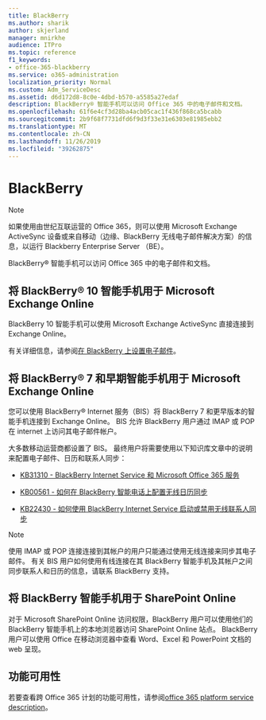 ```yaml
---
title: BlackBerry
ms.author: sharik
author: skjerland
manager: mnirkhe
audience: ITPro
ms.topic: reference
f1_keywords:
- office-365-blackberry
ms.service: o365-administration
localization_priority: Normal
ms.custom: Adm_ServiceDesc
ms.assetid: d6d172d8-8c0e-4dbd-b570-a5585a27edaf
description: BlackBerry® 智能手机可以访问 Office 365 中的电子邮件和文档。
ms.openlocfilehash: 61f6e4cf3d28ba4acb05cac1f436f868ca5bcabb
ms.sourcegitcommit: 2b9f68f7731dfd6f9d3f33e31e6303e81985ebb2
ms.translationtype: MT
ms.contentlocale: zh-CN
ms.lasthandoff: 11/26/2019
ms.locfileid: "39262875"
---
```

# <a name="blackberry"></a>BlackBerry

> [!NOTE]
> 如果使用由世纪互联运营的 Office 365，则可以使用 Microsoft Exchange ActiveSync 设备或来自移动（边缘、BlackBerry 无线电子邮件解决方案）的信息，以运行 Blackberry Enterprise Server （BE）。 
  
BlackBerry® 智能手机可以访问 Office 365 中的电子邮件和文档。
  
## <a name="blackberry-10-smartphones-with-microsoft-exchange-online"></a>将 BlackBerry® 10 智能手机用于 Microsoft Exchange Online

BlackBerry 10 智能手机可以使用 Microsoft Exchange ActiveSync 直接连接到 Exchange Online。
  
有关详细信息，请参阅[在 BlackBerry 上设置电子邮件](https://go.microsoft.com/fwlink/?linkid=863394)。
  
## <a name="blackberry-7-and-earlier-smartphones-with-microsoft-exchange-online"></a>将 BlackBerry® 7 和早期智能手机用于 Microsoft Exchange Online

您可以使用 BlackBerry® Internet 服务（BIS）将 BlackBerry 7 和更早版本的智能手机连接到 Exchange Online。 BIS 允许 BlackBerry 用户通过 IMAP 或 POP 在 internet 上访问其电子邮件帐户。
  
大多数移动运营商都设置了 BIS。 最终用户将需要使用以下知识库文章中的说明来配置电子邮件、日历和联系人同步：
  
- [KB31310 - BlackBerry Internet Service 和 Microsoft Office 365 服务](https://go.microsoft.com/fwlink/?LinkID=826158&amp;clcid=0x409)
    
- [KB00561 - 如何在 BlackBerry 智能电话上配置无线日历同步](https://go.microsoft.com/fwlink/?LinkID=826160&amp;clcid=0x409)
    
- [KB22430 - 如何使用 BlackBerry Internet Service 启动或禁用无线联系人同步](https://go.microsoft.com/fwlink/?LinkID=826161&amp;clcid=0x409)
    
> [!NOTE]
> 使用 IMAP 或 POP 连接连接到其帐户的用户只能通过使用无线连接来同步其电子邮件。 有关 BIS 用户如何使用有线连接在其 BlackBerry 智能手机及其帐户之间同步联系人和日历的信息，请联系 BlackBerry 支持。 
  
## <a name="blackberry-smartphones-with-sharepoint-online"></a>将 BlackBerry 智能手机用于 SharePoint Online

对于 Microsoft SharePoint Online 访问权限，BlackBerry 用户可以使用他们的 BlackBerry 智能手机上的本地浏览器访问 SharePoint Online 站点。 BlackBerry 用户可以使用 Office 在移动浏览器中查看 Word、Excel 和 PowerPoint 文档的 web 呈现。
  
## <a name="feature-availability"></a>功能可用性

若要查看跨 Office 365 计划的功能可用性，请参阅[office 365 platform service description](office-365-platform-service-description.md)。
  